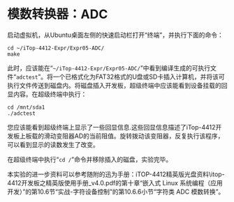 # 模数转换器：ADC

启动虚拟机，从Ubuntu桌面左侧的快速启动栏打开“终端”，并执行下面的命令：

```
cd ~/iTop-4412-Expr/Expr05-ADC/
make
```

此时，应该能在“`~/iTop-4412-Expr/Expr05-ADC/`”中看到编译生成的可执行文件“`adctest`”。将一个已格式化为FAT32格式的U盘或SD卡插入计算机，并将该可执行文件传送到磁盘内。将磁盘插入开发板，超级终端中应该能看到设备挂载的回显内容。在超级终端中执行：

```
cd /mnt/sda1
./adctest
```

您应该能看到超级终端上显示了一些回显信息.这些回显信息描述了iTop-4412开发板上板载的滑动变阻器AD的当前阻值。旋转拨动该变阻器，反复执行该程序，可以看到显示的读数发生了改变。

在超级终端中执行“`cd /`”命令并移除插入的磁盘，实验完毕。

本实验的进一步资料可以参考随附的迅为手册：iTOP-4412精英版光盘资料\itop-4412开发板之精英版使用手册_v4.0.pdf的第十章“嵌入式 Linux 系统编程（应用开发）”的第10.6节“实战-字符设备控制”的第10.6.6小节“字符类 ADC 模数转换”。
